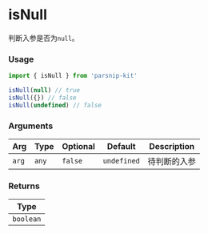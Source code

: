 # isNull
      
判断入参是否为`null`。

### Usage

```ts
import { isNull } from 'parsnip-kit'

isNull(null) // true
isNull({}) // false
isNull(undefined) // false
```

      
### Arguments
      
| Arg | Type | Optional | Default | Description |
| --- | --- | --- | --- | --- |
| `arg` | `any` | `false` | `undefined` | 待判断的入参  |
      
### Returns

| Type |
| ---  |
| `boolean`  |